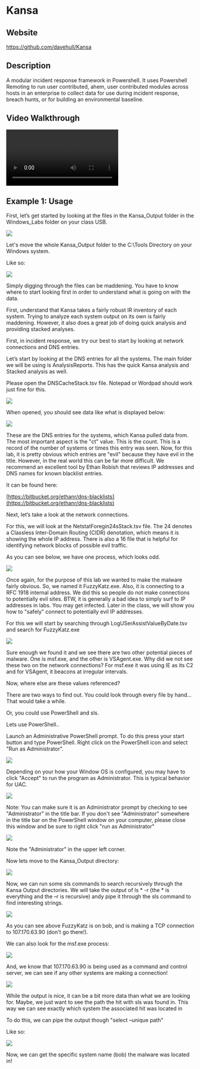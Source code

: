 Kansa
=====

Website
-------

<https://github.com/davehull/Kansa>

Description
-----------

A modular incident response framework in Powershell. It uses 
Powershell Remoting to run user contributed, ahem, user contributed 
modules across hosts in an enterprise to collect data for use
during incident response, breach hunts, or for building an environmental
baseline.

Video Walkthrough
-----------------

<video controls>
  <source src="Videos/1_550_Kansa.mp4">
  <source src="https://onedrive.live.com/download.aspx?cid=8D6C4317A39E3D29&resid=8D6C4317A39E3D29%2155667&canary=">
 <p>Your browser does not support html5 video.</p>
</video>

Example 1: Usage
----------------

First, let’s get started by looking at the files in the Kansa\_Output
folder in the Windows\_Labs folder on your class USB.

![](Kansa_files/image001.png)

Let's move the whole Kansa_Output folder to the C:\Tools Directory on your Windows system. 

Like so:

![](Kansa_files/windows_tools.png)

Simply digging through the files can be maddening. You have to know
where to start looking first in order to understand what is going on
with the data.

First, understand that Kansa takes a fairly robust IR inventory of each
system. Trying to analyze each system output on its own is fairly
maddening. However, it also does a great job of doing quick analysis and
providing stacked analyses.

First, in incident response, we try our best to start by looking at
network connections and DNS entries.

Let’s start by looking at the DNS entries for all the systems. The main
folder we will be using is AnalysisReports. This has the quick Kansa
analysis and Stacked analysis as well.

Please open the DNSCacheStack.tsv file. Notepad or Wordpad should work
just fine for this.

![](Kansa_files/image003.png)

When opened, you should see data like what is displayed below:

![](Kansa_files/image004.png)

These are the DNS entries for the systems, which Kansa pulled data from.
The most important aspect is the "ct" value. This is the count. This is
a record of the number of systems or times this entry was seen. Now, for
this lab, it is pretty obvious which entries are "evil" because they
have evil in the title. However, in the real world this can be far more
difficult. We recommend an excellent tool by Ethan Robish that reviews
IP addresses and DNS names for known blacklist entries.

It can be found here:

[https://bitbucket.org/ethanr/dns-blacklists](https://bitbucket.org/ethanr/dns-blacklists)

Next, let’s take a look at the network connections.

For this, we will look at the NetstatForegin24sStack.tsv file. The 24
denotes a Classless Inter-Domain Routing (CIDR) denotation, which means
it is showing the whole IP address. There is also a 16 file that is
helpful for identifying network blocks of possible evil traffic.

As you can see below, we have one process, which looks odd.

![](Kansa_files/image006.png)

Once again, for the purpose of this lab we wanted to make the malware
fairly obvious. So, we named it FuzzyKatz.exe. Also, it is connecting to
a RFC 1918 internal address. We did this so people do not make
connections to potentially evil sites. BTW, it is generally a bad idea
to simply surf to IP addresses in labs. You may get infected. Later in
the class, we will show you how to "safely" connect to potentially evil
IP addresses.

For this we will start by searching through LogUSerAssistValueByDate.tsv
and search for FuzzyKatz.exe

![](Kansa_files/image008.png)

Sure enough we found it and we see there are two other potential pieces
of malware. One is msf.exe, and the other is VSAgent.exe. Why did we not
see these two on the network connections? For msf.exe it was using IE as
its C2 and for VSAgent, it beacons at irregular intervals.

Now, where else are these values referenced?

There are two ways to find out. You could look through every file by
hand… That would take a while.

Or, you could use PowerShell and sls.

Lets use PowerShell..

Launch an Administrative PowerShell prompt. To do this press your start
button and type PowerShell. Right click on the PowerShell icon and
select "Run as Administrator".

![](Kansa_files/image012.png)

Depending on your how your Window OS is configured, you may have to
click "Accept" to run the program as Administrator. This is typical
behavior for UAC.

![](Kansa_files/image014.png)

Note: You can make sure it is an Administrator prompt by checking to see
"Administrator" in the title bar. If you don't see "Administrator"
somewhere in the title bar on the PowerShell window on your computer,
please close this window and be sure to right click "run as
Administrator"

![](Kansa_files/image016.png)

Note the "Administrator" in the upper left corner.

Now lets move to the Kansa\_Output directory:

![](Kansa_files/image019.png)

Now, we can run some sls commands to search recursively through the
Kansa Output directories. We will take the output of ls \* -r (the \* is
everything and the –r is recursive) andy pipe it through the sls command
to find interesting strings.

![](Kansa_files/image020.png)

As you can see above FuzzyKatz is on bob, and is making a TCP connection
to 107.170.63.90 (don't go there!).

We can also look for the msf.exe process:

![](Kansa_files/image022.png)

And, we know that 107.170.63.90 is being used as a command and control
server, we can see if any other systems are making a connection!

![](Kansa_files/image024.png)

While the output is nice, it can be a bit more data than what we are
looking for. Maybe, we just want to see the path the hit with sls was
found in. This way we can see exactly which system the associated hit
was located in

To do this, we can pipe the output though "select –unique path"

Like so:

![](Kansa_files/image026.png)

Now, we can get the specific system name (bob) the malware was located
in!
